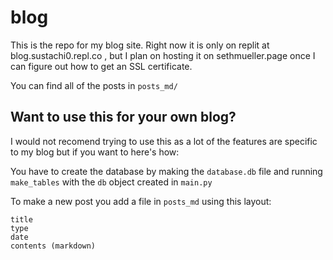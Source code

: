 # blog

This is the repo for my blog site. Right now it is only on replit at blog.sustachi0.repl.co , but I plan on hosting it on sethmueller.page once I can figure out how to get an SSL certificate.

You can find all of the posts in `posts_md/`

## Want to use this for your own blog?

I would not recomend trying to use this as a lot of the features are specific to my blog but if you want to here's how:

You have to create the database by making the `database.db` file and running `make_tables` with the `db` object created in `main.py`

To make a new post you add a file in `posts_md` using this layout:

```
title
type
date
contents (markdown)
```